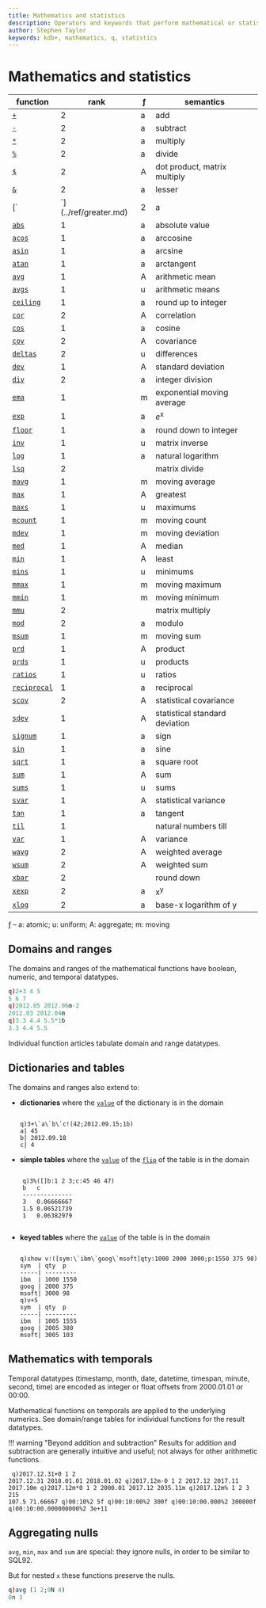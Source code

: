 ```yaml
---
title: Mathematics and statistics
description: Operators and keywords that perform mathematical or statistical operations
author: Stephen Taylor
keywords: kdb+, mathematics, q, statistics
---
```

# Mathematics and statistics




function                           | rank | ƒ | semantics
-----------------------------------|------|---|--------------------------
[`+`](../ref/add.md)               | 2    | a | add
[`-`](../ref/subtract.md)          | 2    | a | subtract
[`*`](../ref/multiply.md)          | 2    | a | multiply
[`%`](../ref/divide.md)            | 2    | a | divide
[`$`](../ref/mmu.md)               | 2    | A | dot product, matrix multiply
[`&`](../ref/lesser.md)            | 2    | a | lesser
[`|`](../ref/greater.md)           | 2    | a | greater
[`abs`](../ref/abs.md)             | 1    | a | absolute value
[`acos`](../ref/cos.md#acos)       | 1    | a | arccosine
[`asin`](../ref/sin.md#asin)       | 1    | a | arcsine
[`atan`](../ref/tan.md#atan)       | 1    | a | arctangent
[`avg`](../ref/avg.md#avg)         | 1    | A | arithmetic mean
[`avgs`](../ref/avg.md#avgs)       | 1    | u | arithmetic means
[`ceiling`](../ref/ceiling.md)     | 1    | a | round up to integer
[`cor`](../ref/cor.md)             | 2    | A | correlation
[`cos`](../ref/cos.md)             | 1    | a | cosine
[`cov`](../ref/cov.md)             | 2    | A | covariance
[`deltas`](../ref/deltas.md)       | 2    | u | differences
[`dev`](../ref/dev.md#dv)          | 1    | A | standard deviation
[`div`](../ref/div.md)             | 2    | a | integer division
[`ema`](../ref/ema.md)             | 1    | m | exponential moving average
[`exp`](../ref/exp.md#exp)         | 1    | a | _e_<sup>x</sup>
[`floor`](../ref/floor.md)         | 1    | a | round down to integer
[`inv`](../ref/inv.md)             | 1    | u | matrix inverse
[`log`](../ref/log.md#log)         | 1    | a | natural logarithm
[`lsq`](../ref/lsq.md)             | 2    |   | matrix divide
[`mavg`](../ref/avg.md#mavg)       | 1    | m | moving average
[`max`](../ref/max.md#max)         | 1    | A | greatest
[`maxs`](../ref/max.md#maxs)       | 1    | u | maximums
[`mcount`](../ref/count.md#mcount) | 1    | m | moving count
[`mdev`](../ref/dev.md#mdev)       | 1    | m | moving deviation
[`med`](../ref/med.md)             | 1    | A | median
[`min`](../ref/min.md#min)         | 1    | A | least
[`mins`](../ref/min.md#mins)       | 1    | u | minimums
[`mmax`](../ref/max.md#mmax)       | 1    | m | moving maximum
[`mmin`](../ref/min.md#mmin)       | 1    | m | moving minimum
[`mmu`](../ref/mmu.md)             | 2    |   | matrix multiply
[`mod`](../ref/mod.md)             | 2    | a | modulo
[`msum`](../ref/sum.md#msum)       | 1    | m | moving sum
[`prd`](../ref/prd.md)             | 1    | A | product
[`prds`](../ref/prd.md#prds)       | 1    | u | products
[`ratios`](../ref/ratios.md)       | 1    | u | ratios
[`reciprocal`](../ref/log.md)      | 1    | a | reciprocal
[`scov`](../ref/cov.md#scov)       | 2    | A | statistical covariance
[`sdev`](../ref/dev.md#sdev)       | 1    | A | statistical standard deviation
[`signum`](../ref/signum.md)       | 1    | a | sign
[`sin`](../ref/sin.md)             | 1    | a | sine
[`sqrt`](../ref/sqrt.md)           | 1    | a | square root
[`sum`](../ref/sum.md)             | 1    | A | sum
[`sums`](../ref/sum.md#sums)       | 1    | u | sums
[`svar`](../ref/var.md#svar)       | 1    | A | statistical variance
[`tan`](../ref/tan.md)             | 1    | a | tangent
[`til`](../ref/til.md)             | 1    |   | natural numbers till
[`var`](../ref/var.md#var)         | 1    | A | variance
[`wavg`](../ref/avg.md#wavg)       | 2    | A | weighted average
[`wsum`](../ref/sum.md#wsum)       | 2    | A | weighted sum
[`xbar`](../ref/xbar.md)           | 2    |   | round down
[`xexp`](../ref/exp.md#xexp)       | 2    | a | x<sup>y</sup>
[`xlog`](../ref/log.md#xlog)       | 2    | a | base-x logarithm of y


ƒ – a: atomic; u: uniform; A: aggregate; m: moving


## Domains and ranges

The domains and ranges of the mathematical functions have boolean, numeric, and temporal datatypes.
```q
q)2+3 4 5
5 6 7
q)2012.05 2012.06m-2
2012.03 2012.04m
q)3.3 4.4 5.5*1b
3.3 4.4 5.5
```
Individual function articles tabulate domain and range datatypes.


## Dictionaries and tables

The domains and ranges also extend to: 

-   **dictionaries** where the [`value`](../ref/value.md) of the dictionary is in the domain
    <pre><code class="language-q">
    q)3+\`a\`b\`c!(42;2012.09.15;1b)
    a| 45
    b| 2012.09.18
    c| 4
    </code></pre>
-   **simple tables** where the [`value`](../ref/value.md) of the [`flip`](../ref/flip.md) of the table is in the domain
<pre><code class="language-q">
    q)3%([]b:1 2 3;c:45 46 47)
    b   c
    --------------
    3   0.06666667
    1.5 0.06521739
    1   0.06382979
    </code></pre>
-   **keyed tables** where the [`value`](../ref/value.md) of the table is in the domain
    <pre><code class="language-q">
    q)show v:([sym:\`ibm\`goog\`msoft]qty:1000 2000 3000;p:1550 375 98)
    sym  | qty  p
    -----| ---------
    ibm  | 1000 1550
    goog | 2000 375
    msoft| 3000 98
    q)v+5
    sym  | qty  p
    -----| ---------
    ibm  | 1005 1555
    goog | 2005 380
    msoft| 3005 103
    </code></pre>



## Mathematics with temporals

Temporal datatypes (timestamp, month, date, datetime, timespan, minute, second, time) are encoded as integer or float offsets from 2000.01.01 or 00:00.

Mathematical functions on temporals are applied to the underlying numerics. See domain/range tables for individual functions for the result datatypes. 

!!! warning "Beyond addition and subtraction"
    Results for addition and subtraction are generally intuitive and useful; not always for other arithmetic functions.
    <pre><code class="language-q">
    q)2017.12.31+0 1 2
    2017.12.31 2018.01.01 2018.01.02
    q)2017.12m-0 1 2
    2017.12 2017.11 2017.10m
    q)2017.12m*0 1 2
    2000.01 2017.12 2035.11m
    q)2017.12m% 1 2 3
    215 107.5 71.66667
    q)00:10%2
    5f
    q)00:10:00%2
    300f
    q)00:10:00.000%2
    300000f
    q)00:10:00.000000000%2
    3e+11
    </code></pre>


## Aggregating nulls

`avg`, `min`, `max` and `sum` are special: they ignore nulls, in order to be similar to SQL92.
<!-- FIXME 
    test for mins and maxs 
    note on individual pages
-->
But for nested `x` these functions preserve the nulls.

```q
q)avg (1 2;0N 4)
0n 3
```
